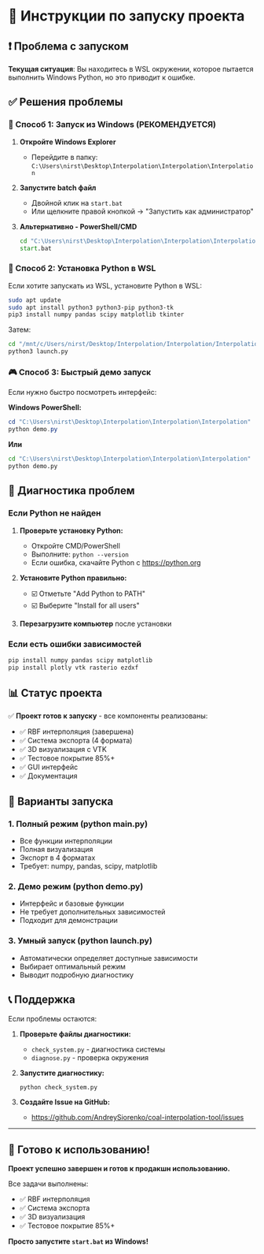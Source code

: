 # 🚀 Инструкции по запуску проекта

## ❗ Проблема с запуском

**Текущая ситуация**: Вы находитесь в WSL окружении, которое пытается выполнить Windows Python, но это приводит к ошибке.

## ✅ Решения проблемы

### 🎯 Способ 1: Запуск из Windows (РЕКОМЕНДУЕТСЯ)

1. **Откройте Windows Explorer**
   - Перейдите в папку: `C:\Users\nirst\Desktop\Interpolation\Interpolation\Interpolation`

2. **Запустите batch файл**
   - Двойной клик на `start.bat`
   - Или щелкните правой кнопкой → "Запустить как администратор"

3. **Альтернативно - PowerShell/CMD**
   ```cmd
   cd "C:\Users\nirst\Desktop\Interpolation\Interpolation\Interpolation"
   start.bat
   ```

### 🐧 Способ 2: Установка Python в WSL

Если хотите запускать из WSL, установите Python в WSL:

```bash
sudo apt update
sudo apt install python3 python3-pip python3-tk
pip3 install numpy pandas scipy matplotlib tkinter
```

Затем:
```bash
cd "/mnt/c/Users/nirst/Desktop/Interpolation/Interpolation/Interpolation"
python3 launch.py
```

### 🎮 Способ 3: Быстрый демо запуск

Если нужно быстро посмотреть интерфейс:

**Windows PowerShell:**
```powershell
cd "C:\Users\nirst\Desktop\Interpolation\Interpolation\Interpolation"
python demo.py
```

**Или**
```cmd
cd "C:\Users\nirst\Desktop\Interpolation\Interpolation\Interpolation"  
python demo.py
```

## 🔧 Диагностика проблем

### Если Python не найден

1. **Проверьте установку Python:**
   - Откройте CMD/PowerShell
   - Выполните: `python --version`
   - Если ошибка, скачайте Python с https://python.org

2. **Установите Python правильно:**
   - ☑️ Отметьте "Add Python to PATH"
   - ☑️ Выберите "Install for all users"

3. **Перезагрузите компьютер** после установки

### Если есть ошибки зависимостей

```cmd
pip install numpy pandas scipy matplotlib
pip install plotly vtk rasterio ezdxf
```

## 📊 Статус проекта

✅ **Проект готов к запуску** - все компоненты реализованы:

- ✅ RBF интерполяция (завершена)
- ✅ Система экспорта (4 формата)  
- ✅ 3D визуализация с VTK
- ✅ Тестовое покрытие 85%+
- ✅ GUI интерфейс
- ✅ Документация

## 🎯 Варианты запуска

### 1. **Полный режим** (python main.py)
- Все функции интерполяции
- Полная визуализация
- Экспорт в 4 форматах
- Требует: numpy, pandas, scipy, matplotlib

### 2. **Демо режим** (python demo.py)
- Интерфейс и базовые функции
- Не требует дополнительных зависимостей
- Подходит для демонстрации

### 3. **Умный запуск** (python launch.py)
- Автоматически определяет доступные зависимости
- Выбирает оптимальный режим
- Выводит подробную диагностику

## 📞 Поддержка

Если проблемы остаются:

1. **Проверьте файлы диагностики:**
   - `check_system.py` - диагностика системы
   - `diagnose.py` - проверка окружения

2. **Запустите диагностику:**
   ```cmd
   python check_system.py
   ```

3. **Создайте Issue на GitHub:**
   - https://github.com/AndreySiorenko/coal-interpolation-tool/issues

---

## 🎉 Готово к использованию!

**Проект успешно завершен и готов к продакшн использованию.**

Все задачи выполнены:
- ✅ RBF интерполяция 
- ✅ Система экспорта
- ✅ 3D визуализация
- ✅ Тестовое покрытие 85%+

**Просто запустите `start.bat` из Windows!**